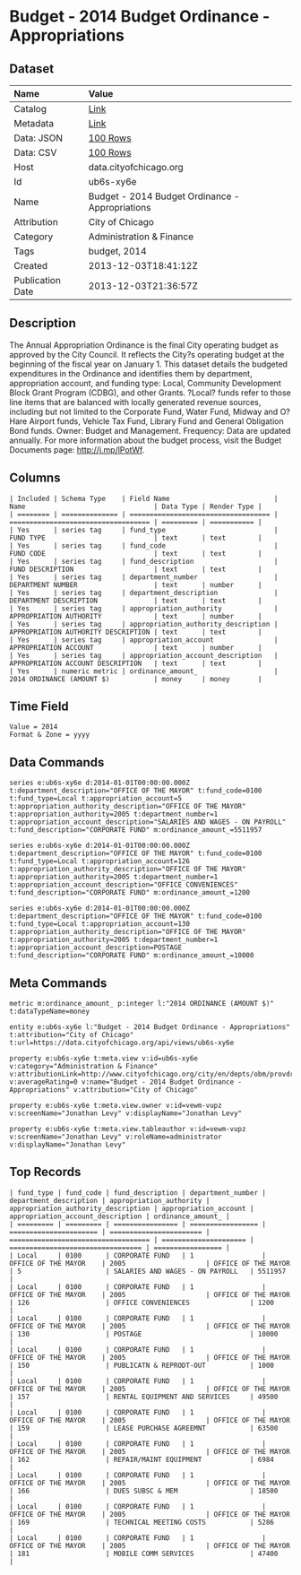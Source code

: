 # Budget - 2014 Budget Ordinance - Appropriations

## Dataset

| Name | Value |
| :--- | :---- |
| Catalog | [Link](https://catalog.data.gov/dataset/budget-2014-budget-ordinance-appropriations-667d7) |
| Metadata | [Link](https://data.cityofchicago.org/api/views/ub6s-xy6e) |
| Data: JSON | [100 Rows](https://data.cityofchicago.org/api/views/ub6s-xy6e/rows.json?max_rows=100) |
| Data: CSV | [100 Rows](https://data.cityofchicago.org/api/views/ub6s-xy6e/rows.csv?max_rows=100) |
| Host | data.cityofchicago.org |
| Id | ub6s-xy6e |
| Name | Budget - 2014 Budget Ordinance - Appropriations |
| Attribution | City of Chicago |
| Category | Administration & Finance |
| Tags | budget, 2014 |
| Created | 2013-12-03T18:41:12Z |
| Publication Date | 2013-12-03T21:36:57Z |

## Description

The Annual Appropriation Ordinance is the final City operating budget as approved by the City Council. It reflects the City?s operating budget at the beginning of the fiscal year on January 1. This dataset details the budgeted expenditures in the Ordinance and identifies them by department, appropriation account, and funding type: Local, Community Development Block Grant Program (CDBG), and other Grants. ?Local? funds refer to those line items that are balanced with locally generated revenue sources, including but not limited to the Corporate Fund, Water Fund, Midway and O?Hare Airport funds, Vehicle Tax Fund, Library Fund and General Obligation Bond funds. Owner: Budget and Management. Frequency: Data are updated annually. For more information about the budget process, visit the Budget Documents page: http://j.mp/lPotWf.

## Columns

```ls
| Included | Schema Type    | Field Name                          | Name                                | Data Type | Render Type |
| ======== | ============== | =================================== | =================================== | ========= | =========== |
| Yes      | series tag     | fund_type                           | FUND TYPE                           | text      | text        |
| Yes      | series tag     | fund_code                           | FUND CODE                           | text      | text        |
| Yes      | series tag     | fund_description                    | FUND DESCRIPTION                    | text      | text        |
| Yes      | series tag     | department_number                   | DEPARTMENT NUMBER                   | text      | number      |
| Yes      | series tag     | department_description              | DEPARTMENT DESCRIPTION              | text      | text        |
| Yes      | series tag     | appropriation_authority             | APPROPRIATION AUTHORITY             | text      | number      |
| Yes      | series tag     | appropriation_authority_description | APPROPRIATION AUTHORITY DESCRIPTION | text      | text        |
| Yes      | series tag     | appropriation_account               | APPROPRIATION ACCOUNT               | text      | number      |
| Yes      | series tag     | appropriation_account_description   | APPROPRIATION ACCOUNT DESCRIPTION   | text      | text        |
| Yes      | numeric metric | ordinance_amount_                   | 2014 ORDINANCE (AMOUNT $)           | money     | money       |
```

## Time Field

```ls
Value = 2014
Format & Zone = yyyy
```

## Data Commands

```ls
series e:ub6s-xy6e d:2014-01-01T00:00:00.000Z t:department_description="OFFICE OF THE MAYOR" t:fund_code=0100 t:fund_type=Local t:appropriation_account=5 t:appropriation_authority_description="OFFICE OF THE MAYOR" t:appropriation_authority=2005 t:department_number=1 t:appropriation_account_description="SALARIES AND WAGES - ON PAYROLL" t:fund_description="CORPORATE FUND" m:ordinance_amount_=5511957

series e:ub6s-xy6e d:2014-01-01T00:00:00.000Z t:department_description="OFFICE OF THE MAYOR" t:fund_code=0100 t:fund_type=Local t:appropriation_account=126 t:appropriation_authority_description="OFFICE OF THE MAYOR" t:appropriation_authority=2005 t:department_number=1 t:appropriation_account_description="OFFICE CONVENIENCES" t:fund_description="CORPORATE FUND" m:ordinance_amount_=1200

series e:ub6s-xy6e d:2014-01-01T00:00:00.000Z t:department_description="OFFICE OF THE MAYOR" t:fund_code=0100 t:fund_type=Local t:appropriation_account=130 t:appropriation_authority_description="OFFICE OF THE MAYOR" t:appropriation_authority=2005 t:department_number=1 t:appropriation_account_description=POSTAGE t:fund_description="CORPORATE FUND" m:ordinance_amount_=10000
```

## Meta Commands

```ls
metric m:ordinance_amount_ p:integer l:"2014 ORDINANCE (AMOUNT $)" t:dataTypeName=money

entity e:ub6s-xy6e l:"Budget - 2014 Budget Ordinance - Appropriations" t:attribution="City of Chicago" t:url=https://data.cityofchicago.org/api/views/ub6s-xy6e

property e:ub6s-xy6e t:meta.view v:id=ub6s-xy6e v:category="Administration & Finance" v:attributionLink=http://www.cityofchicago.org/city/en/depts/obm/provdrs/city_budg.html v:averageRating=0 v:name="Budget - 2014 Budget Ordinance - Appropriations" v:attribution="City of Chicago"

property e:ub6s-xy6e t:meta.view.owner v:id=vewm-vupz v:screenName="Jonathan Levy" v:displayName="Jonathan Levy"

property e:ub6s-xy6e t:meta.view.tableauthor v:id=vewm-vupz v:screenName="Jonathan Levy" v:roleName=administrator v:displayName="Jonathan Levy"
```

## Top Records

```ls
| fund_type | fund_code | fund_description | department_number | department_description | appropriation_authority | appropriation_authority_description | appropriation_account | appropriation_account_description | ordinance_amount_ | 
| ========= | ========= | ================ | ================= | ====================== | ======================= | =================================== | ===================== | ================================= | ================= | 
| Local     | 0100      | CORPORATE FUND   | 1                 | OFFICE OF THE MAYOR    | 2005                    | OFFICE OF THE MAYOR                 | 5                     | SALARIES AND WAGES - ON PAYROLL   | 5511957           | 
| Local     | 0100      | CORPORATE FUND   | 1                 | OFFICE OF THE MAYOR    | 2005                    | OFFICE OF THE MAYOR                 | 126                   | OFFICE CONVENIENCES               | 1200              | 
| Local     | 0100      | CORPORATE FUND   | 1                 | OFFICE OF THE MAYOR    | 2005                    | OFFICE OF THE MAYOR                 | 130                   | POSTAGE                           | 10000             | 
| Local     | 0100      | CORPORATE FUND   | 1                 | OFFICE OF THE MAYOR    | 2005                    | OFFICE OF THE MAYOR                 | 150                   | PUBLICATN & REPRODT-OUT           | 1000              | 
| Local     | 0100      | CORPORATE FUND   | 1                 | OFFICE OF THE MAYOR    | 2005                    | OFFICE OF THE MAYOR                 | 157                   | RENTAL EQUIPMENT AND SERVICES     | 49500             | 
| Local     | 0100      | CORPORATE FUND   | 1                 | OFFICE OF THE MAYOR    | 2005                    | OFFICE OF THE MAYOR                 | 159                   | LEASE PURCHASE AGREEMNT           | 63500             | 
| Local     | 0100      | CORPORATE FUND   | 1                 | OFFICE OF THE MAYOR    | 2005                    | OFFICE OF THE MAYOR                 | 162                   | REPAIR/MAINT EQUIPMENT            | 6984              | 
| Local     | 0100      | CORPORATE FUND   | 1                 | OFFICE OF THE MAYOR    | 2005                    | OFFICE OF THE MAYOR                 | 166                   | DUES SUBSC & MEM                  | 18500             | 
| Local     | 0100      | CORPORATE FUND   | 1                 | OFFICE OF THE MAYOR    | 2005                    | OFFICE OF THE MAYOR                 | 169                   | TECHNICAL MEETING COSTS           | 5286              | 
| Local     | 0100      | CORPORATE FUND   | 1                 | OFFICE OF THE MAYOR    | 2005                    | OFFICE OF THE MAYOR                 | 181                   | MOBILE COMM SERVICES              | 47400             | 
```
